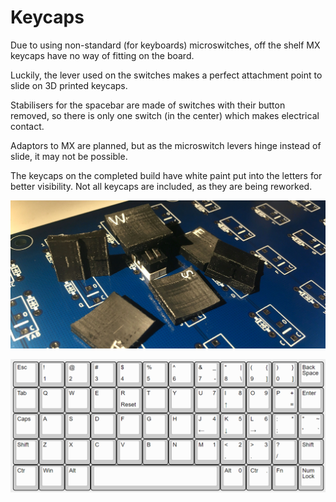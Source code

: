 # Keycaps

Due to using non-standard (for keyboards) microswitches, off the shelf MX keycaps have no way of fitting on the board.

Luckily, the lever used on the switches makes a perfect attachment point to slide on 3D printed keycaps.

Stabilisers for the spacebar are made of switches with their button removed, so there is only one switch (in the center) which makes electrical contact.

Adaptors to MX are planned, but as the microswitch levers hinge instead of slide, it may not be possible.


The keycaps on the completed build have white paint put into the letters for better visibility.
Not all keycaps are included, as they are being reworked.

![](Keycaps.jpg)

![](Layout.png)
